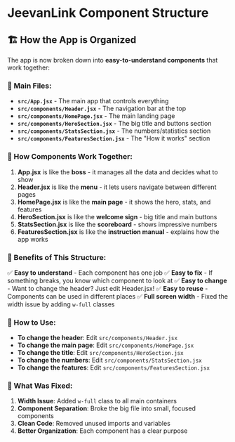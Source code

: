 # JeevanLink Component Structure

## 🏗️ How the App is Organized

The app is now broken down into **easy-to-understand components** that work together:

### 📁 Main Files:
- **`src/App.jsx`** - The main app that controls everything
- **`src/components/Header.jsx`** - The navigation bar at the top
- **`src/components/HomePage.jsx`** - The main landing page
- **`src/components/HeroSection.jsx`** - The big title and buttons section
- **`src/components/StatsSection.jsx`** - The numbers/statistics section
- **`src/components/FeaturesSection.jsx`** - The "How it works" section

### 🔄 How Components Work Together:

1. **App.jsx** is like the **boss** - it manages all the data and decides what to show
2. **Header.jsx** is like the **menu** - it lets users navigate between different pages
3. **HomePage.jsx** is like the **main page** - it shows the hero, stats, and features
4. **HeroSection.jsx** is like the **welcome sign** - big title and main buttons
5. **StatsSection.jsx** is like the **scoreboard** - shows impressive numbers
6. **FeaturesSection.jsx** is like the **instruction manual** - explains how the app works

### 🎯 Benefits of This Structure:

✅ **Easy to understand** - Each component has one job
✅ **Easy to fix** - If something breaks, you know which component to look at
✅ **Easy to change** - Want to change the header? Just edit Header.jsx!
✅ **Easy to reuse** - Components can be used in different places
✅ **Full screen width** - Fixed the width issue by adding `w-full` classes

### 🚀 How to Use:

- **To change the header**: Edit `src/components/Header.jsx`
- **To change the main page**: Edit `src/components/HomePage.jsx`
- **To change the title**: Edit `src/components/HeroSection.jsx`
- **To change the numbers**: Edit `src/components/StatsSection.jsx`
- **To change the features**: Edit `src/components/FeaturesSection.jsx`

### 🔧 What Was Fixed:

1. **Width Issue**: Added `w-full` class to all main containers
2. **Component Separation**: Broke the big file into small, focused components
3. **Clean Code**: Removed unused imports and variables
4. **Better Organization**: Each component has a clear purpose


